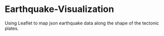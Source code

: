 # Earthquake-Visualization
 Using Leaflet to map json earthquake data along the shape of the tectonic plates.
